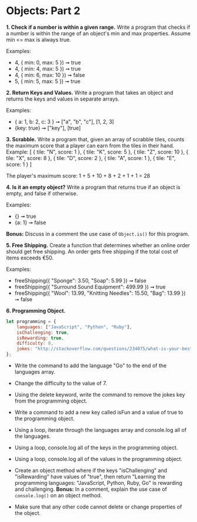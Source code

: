 # Objects: Part 2


**1. Check if a number is within a given range.**
Write a program that checks if a number is within the range of an object's min and max properties. Assume min <= max is always true. 

Examples: 
* 4, { min: 0, max: 5 }) ➞ true 
* 4, { min: 4, max: 5 }) ➞ true
* 4, { min: 6, max: 10 }) ➞ false
* 5, { min: 5, max: 5 }) ➞ true


**2. Return Keys and Values.**
Write a program that takes an object and returns the keys and values in separate arrays. 

Examples: 
* { a: 1, b: 2, c: 3 } ➞ ["a", "b", "c"], [1, 2, 3]
* {key: true} ➞ ["key"], [true]

**3. Scrabble.**
Write a program that, given an array of scrabble tiles, counts the maximum score that a player can earn from the tiles in their hand. 
Example: 
[
  { tile: "N", score: 1 },
  { tile: "K", score: 5 },
  { tile: "Z", score: 10 },
  { tile: "X", score: 8 },
  { tile: "D", score: 2 },
  { tile: "A", score: 1 },
  { tile: "E", score: 1 }
]

The player's maximum score: 1 + 5 + 10 + 8 + 2 + 1 + 1 = 28

**4. Is it an empty object?**
Write a program that returns true if an object is empty, and false if otherwise. 

Examples: 
* {} ➞ true
* {a: 1} ➞ false

**Bonus:** Discuss in a comment the use case of `Object.is()` for this program.

**5. Free Shipping.**
Create a function that determines whether an online order should get free shipping. An order gets free shipping if the total cost of items exceeds €50. 

Examples:
* freeShipping({ "Sponge": 3.50, "Soap": 5.99 }) ➞ false
* freeShipping({ "Surround Sound Equipment": 499.99 }) ➞ true
* freeShipping({ "Wool": 13.99, "Knitting Needles": 15.50, "Bag": 13.99 }) ➞ false

**6. Programming Object.**

```javascript
let programming = {
    languages: ["JavaScript", "Python", "Ruby"],
    isChallenging: true,
    isRewarding: true,
    difficulty: 8,
    jokes: "http://stackoverflow.com/questions/234075/what-is-your-best-programmer-joke"
};
```

* Write the command to add the language "Go" to the end of the languages array.

* Change the difficulty to the value of 7.
* Using the delete keyword, write the command to remove the jokes key from the programming object.
* Write a command to add a new key called isFun and a value of true to the programming object.
* Using a loop, iterate through the languages array and console.log all of the languages.
* Using a loop, console.log all of the keys in the programming object.
* Using a loop, console.log all of the values in the programming object.
* Create an object method where if the keys "isChallenging" and "isRewarding" have values of "true", then return "Learning the programming languages: "JavaScript, Python, Ruby, Go" is rewarding and challenging. **Bonus:** In a comment, explain the use case of `console.log()` on an object method.
* Make sure that any other code cannot delete or change properties of the object. 
